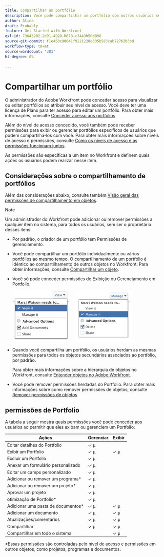 ```yaml
---
title: Compartilhar um portfólio
description: Você pode compartilhar um portfólio com outros usuários se tiver permissões para acessá-lo.
author: Alina
draft: Probably
feature: Get Started with Workfront
exl-id: 79643202-2d91-4028-b673-c3443b50d898
source-git-commit: f1e463c90641f9221228e335b583cab72762b3bd
workflow-type: tm+mt
source-wordcount: '381'
ht-degree: 0%

---
```


# Compartilhar um portfólio

O administrador do Adobe Workfront pode conceder acesso para visualizar ou editar portfólios ao atribuir seu nível de acesso. Você deve ter uma licença de Plano para ter acesso para editar um portfólio. Para obter mais informações, consulte [Conceder acesso aos portfólios](../../administration-and-setup/add-users/configure-and-grant-access/grant-access-portfolios.md).

Além do nível de acesso concedido, você também pode receber permissões para exibir ou gerenciar portfólios específicos de usuários que podem compartilhá-los com você. Para obter mais informações sobre níveis de acesso e permissões, consulte [Como os níveis de acesso e as permissões funcionam juntos](../../administration-and-setup/add-users/access-levels-and-object-permissions/how-access-levels-permissions-work-together.md).

As permissões são específicas a um item no Workfront e definem quais ações os usuários podem realizar nesse item.

## Considerações sobre o compartilhamento de portfólios

Além das considerações abaixo, consulte também [Visão geral das permissões de compartilhamento em objetos](../../workfront-basics/grant-and-request-access-to-objects/sharing-permissions-on-objects-overview.md).

>[!NOTE]
>
>Um administrador do Workfront pode adicionar ou remover permissões a qualquer item no sistema, para todos os usuários, sem ser o proprietário desses itens.

* Por padrão, o criador de um portfólio tem Permissões de gerenciamento.
* Você pode compartilhar um portfólio individualmente ou vários portfólios ao mesmo tempo. O compartilhamento de um portfólio é idêntico ao compartilhamento de outros objetos no Workfront. Para obter informações, consulte [Compartilhar um objeto](../../workfront-basics/grant-and-request-access-to-objects/share-an-object.md).

* Você só pode conceder permissões de Exibição ou Gerenciamento em Portfolio.

  ![](assets/screen-shot-2014-01-23-at-12.45.15-pm.png)    ![](assets/screen-shot-2014-01-22-at-10.03.43-am-190x167.png)

* Quando você compartilha um portfólio, os usuários herdam as mesmas permissões para todos os objetos secundários associados ao portfólio, por padrão.

  Para obter mais informações sobre a hierarquia de objetos no Workfront, consulte [Entender objetos no Adobe Workfront](../../workfront-basics/navigate-workfront/workfront-navigation/understand-objects.md).

* Você pode remover permissões herdadas do Portfolio. Para obter mais informações sobre como remover permissões de objetos, consulte [Remover permissões de objetos](../../workfront-basics/grant-and-request-access-to-objects/remove-permissions-from-objects.md).

## permissões de Portfolio

A tabela a seguir mostra quais permissões você pode conceder aos usuários ao permitir que eles exibam ou gerenciem um Portfolio:

| **Ações** | **Gerenciar** | **Exibir** |
|---|---|---|
| Editar detalhes do Portfolio | ✓ µ |   |
| Exibir um Portfolio | ✓ µ | ✓ µ |
| Excluir um Portfolio | ✓ µ |   |
| Anexar um formulário personalizado | ✓ µ |   |
| Editar um campo personalizado | ✓ µ |   |
| Adicionar ou remover um programa&#42; | ✓ µ |   |
| Adicionar ou remover um projeto&#42; | ✓ µ |   |
| Aprovar um projeto | ✓ µ |   |
| otimização de Portfolio&#42; | ✓ µ |   |
| Adicionar uma pasta de documentos&#42; | ✓ µ | ✓ µ |
| Adicionar um documento | ✓ µ | ✓ µ |
| Atualizações/comentários | ✓ µ | ✓ µ |
| Compartilhar | ✓ µ | ✓ µ |
| Compartilhar em todo o sistema |   | ✓ µ |

*Essas permissões são controladas pelo nível de acesso e permissões em outros objetos, como projetos, programas e documentos.
